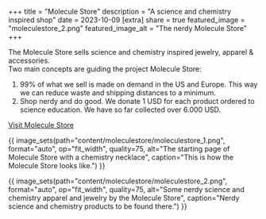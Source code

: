 +++
title = "Molecule Store"
description = "A science and chemistry inspired shop"
date = 2023-10-09
[extra]
share = true
featured_image = "moleculestore_2.png"
featured_image_alt = "The nerdy Molecule Store"
+++

The Molecule Store sells science and chemistry inspired jewelry, apparel & accessories.  
Two main concepts are guiding the project Molecule Store:

1. 99% of what we sell is made on demand in the US and Europe. This way we can reduce waste and shipping distances to a minimum.
2. Shop nerdy and do good. We donate 1 USD for each product ordered to science education. We have so far collected over 6.000 USD.

<div class="button">
<a href="https://moleculestore.com" target="_blank" class="btn" id="yellowButton">Visit Molecule Store</a>
</div>


{{ image_sets(path="content/moleculestore/moleculestore_1.png", format="auto", op="fit_width", quality=75, alt="The starting page of Molecule Store with a chemistry necklace", caption="This is how the Molecule Store looks like.") }}

{{ image_sets(path="content/moleculestore/moleculestore_2.png", format="auto", op="fit_width", quality=75, alt="Some nerdy science and chemistry apparel and jewelry by the Molecule Store", caption="Nerdy science and chemistry products to be found there.") }}